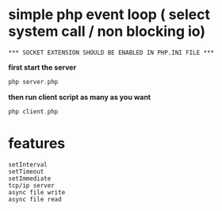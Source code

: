 # simple php event loop ( select system call / non blocking io)

```
*** SOCKET EXTENSION SHOULD BE ENABLED IN PHP.INI FILE ***
```
**first start the server**
```php
php server.php
```
**then run client script as many as you want**
```php
php client.php
```
# features
    setInterval
    setTimeout
    setImmediate
    tcp/ip server
    async file write
    async file read
